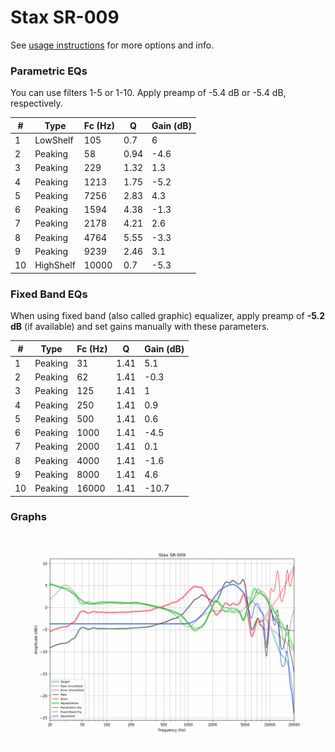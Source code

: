 # Stax SR-009
See [usage instructions](https://github.com/jaakkopasanen/AutoEq#usage) for more options and info.

### Parametric EQs
You can use filters 1-5 or 1-10. Apply preamp of -5.4 dB or -5.4 dB, respectively.

|   # | Type      |   Fc (Hz) |    Q |   Gain (dB) |
|-----|-----------|-----------|------|-------------|
|   1 | LowShelf  |       105 | 0.7  |         6   |
|   2 | Peaking   |        58 | 0.94 |        -4.6 |
|   3 | Peaking   |       229 | 1.32 |         1.3 |
|   4 | Peaking   |      1213 | 1.75 |        -5.2 |
|   5 | Peaking   |      7256 | 2.83 |         4.3 |
|   6 | Peaking   |      1594 | 4.38 |        -1.3 |
|   7 | Peaking   |      2178 | 4.21 |         2.6 |
|   8 | Peaking   |      4764 | 5.55 |        -3.3 |
|   9 | Peaking   |      9239 | 2.46 |         3.1 |
|  10 | HighShelf |     10000 | 0.7  |        -5.3 |

### Fixed Band EQs
When using fixed band (also called graphic) equalizer, apply preamp of **-5.2 dB** (if available) and set gains manually with these parameters.

|   # | Type    |   Fc (Hz) |    Q |   Gain (dB) |
|-----|---------|-----------|------|-------------|
|   1 | Peaking |        31 | 1.41 |         5.1 |
|   2 | Peaking |        62 | 1.41 |        -0.3 |
|   3 | Peaking |       125 | 1.41 |         1   |
|   4 | Peaking |       250 | 1.41 |         0.9 |
|   5 | Peaking |       500 | 1.41 |         0.6 |
|   6 | Peaking |      1000 | 1.41 |        -4.5 |
|   7 | Peaking |      2000 | 1.41 |         0.1 |
|   8 | Peaking |      4000 | 1.41 |        -1.6 |
|   9 | Peaking |      8000 | 1.41 |         4.6 |
|  10 | Peaking |     16000 | 1.41 |       -10.7 |

### Graphs
![](./Stax%20SR-009.png)
